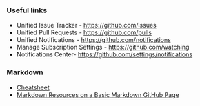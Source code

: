 
### Useful links
* Unified Issue Tracker - https://github.com/issues
* Unified Pull Requests - https://github.com/pulls
* Unified Notifications - https://github.com/notifications
* Manage Subscription Settings - https://github.com/watching
* Notifications Center- https://github.com/settings/notifications

### Markdown 
* [Cheatsheet](https://help.github.com/articles/github-flavored-markdown/)
* [Markdown Resources on a Basic Markdown GitHub Page](https://github.com/leahbannon/markdown-page)
